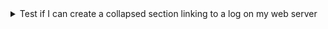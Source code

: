 <details>

<summary>Test if I can create a collapsed section linking to a log on my web server</summary>

https://www.mustafejen.se/~per/tmp/debug/liquidsoaplogII.txt

</details>

